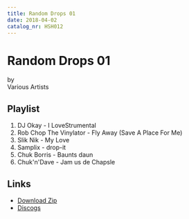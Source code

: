 ```yaml
---
title: Random Drops 01
date: 2018-04-02
catalog_nr: HSH012
---
```


# Random Drops 01
by  
Various Artists

## Playlist

1. DJ Okay - I LoveStrumental
2. Rob Chop The Vinylator - Fly Away (Save A Place For Me)
3. Slik Nik - My Love
4. Samplix - drop-it
5. Chuk Borris - Baunts daun
6. Chuk'n'Dave - Jam us de Chapsle

## Links

* [Download Zip](https://cdn.homestreethome.ch/releases/hsh012/zip/hsh012.zip)
* [Discogs](https://www.discogs.com/Home-Street-Home-Random-Drops-01/release/11803936)
